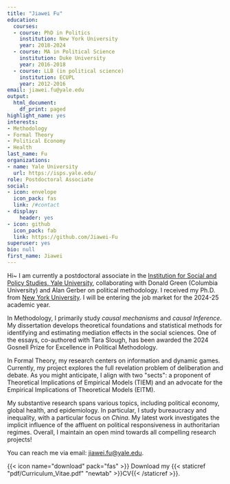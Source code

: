 ```yaml
---
title: "Jiawei Fu"
education:
  courses:
  - course: PhD in Politics
    institution: New York University
    year: 2018-2024
  - course: MA in Political Science
    institution: Duke University
    year: 2016-2018
  - course: LLB (in political science)
    institution: ECUPL
    year: 2012-2016
email: jiawei.fu@yale.edu
output:
  html_document:
    df_print: paged
highlight_name: yes
interests:
- Methodology
- Formal Theory
- Political Economy
- Health
last_name: Fu
organizations:
- name: Yale University
  url: https://isps.yale.edu/
role: Postdoctoral Associate
social:
- icon: envelope
  icon_pack: fas
  link: /#contact
- display:
    header: yes
- icon: github
  icon_pack: fab
  link: https://github.com/Jiawei-Fu
superuser: yes
bio: null
first_name: Jiawei
---
```


Hi~ I am currently a postdoctoral associate in the [Institution for Social and Policy Studies, Yale University](https://isps.yale.edu/), collaborating with Donald Green (Columbia University) and Alan Gerber on political methodology. I received my Ph.D. from [New York University](https://as.nyu.edu/departments/politics.html). I will be entering the job market for the 2024-25 academic year.

In Methodology, I primarily study *causal mechanisms* and *causal Inference*. My dissertation develops theoretical foundations and statistical methods for identifying and estimating mediation effects in the social sciences. One of the essays, co-authored with Tara Slough, has been awarded the 2024 Gosnell Prize for Excellence in Political Methodology.

In Formal Theory, my research centers on information and dynamic games. Currently, my project explores the full revelation problem of deliberation and debate. As you might anticipate, I align with two "sects": a proponent of Theoretical Implications of Empirical Models (TIEM) and an advocate for the Empirical Implications of Theoretical Models (EITM).

My substantive research spans various topics, including political economy, global health, and epidemiology. In particular, I study bureaucracy and inequality, with a particular focus on *China*. My latest work investigates the implicit influence of the affluent on political responsiveness in authoritarian regimes. Overall, I maintain an open mind towards all compelling research projects! 

You can reach me via email: [jiawei.fu@yale.edu](mailto:jiawei.fu@yale.edu).

{{< icon name="download" pack="fas" >}} Download my {{< staticref "pdf/Curriculum_Vitae.pdf" "newtab" >}}CV{{< /staticref >}}.


